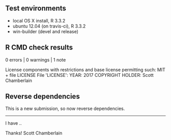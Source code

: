 ## Test environments

* local OS X install, R 3.3.2
* ubuntu 12.04 (on travis-ci), R 3.3.2
* win-builder (devel and release)

## R CMD check results

0 errors | 0 warnings | 1 note

License components with restrictions and base license permitting such:
  MIT + file LICENSE
File 'LICENSE':
  YEAR: 2017
  COPYRIGHT HOLDER: Scott Chamberlain

## Reverse dependencies

This is a new submission, so now reverse dependencies.

--------

I have ..

Thanks!
Scott Chamberlain
